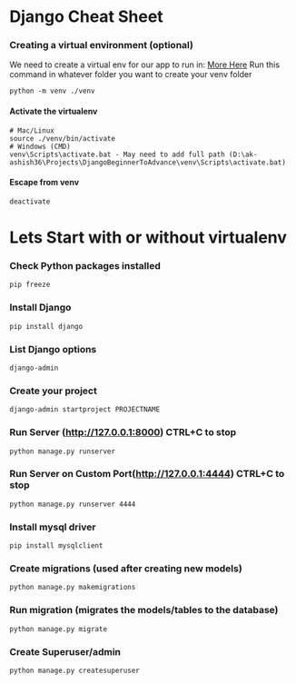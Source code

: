 # Django Cheat Sheet

### Creating a virtual environment (optional)
We need to create a virtual env for our app to run in: [More Here](https://docs.python.org/3/library/venv.html)
Run this command in whatever folder you want to create your venv folder
```
python -m venv ./venv
```
#### Activate the virtualenv
```
# Mac/Linux
source ./venv/bin/activate
# Windows (CMD)
venv\Scripts\activate.bat - May need to add full path (D:\ak-ashish36\Projects\DjangoBeginnerToAdvance\venv\Scripts\activate.bat)
```
#### Escape from venv
```
deactivate
```

# Lets Start with or without virtualenv
### Check Python packages installed
```
pip freeze
```
### Install Django
```
pip install django
```
### List Django options
```
django-admin
```
### Create your project
```
django-admin startproject PROJECTNAME
```

### Run Server (http://127.0.0.1:8000) CTRL+C to stop

```
python manage.py runserver
```

### Run Server on Custom Port(http://127.0.0.1:4444) CTRL+C to stop

```
python manage.py runserver 4444
```

### Install mysql driver
```
pip install mysqlclient
```

### Create migrations (used after creating new models)
```
python manage.py makemigrations
```

### Run migration (migrates the models/tables to the database)
```
python manage.py migrate
```

### Create Superuser/admin
```
python manage.py createsuperuser
```